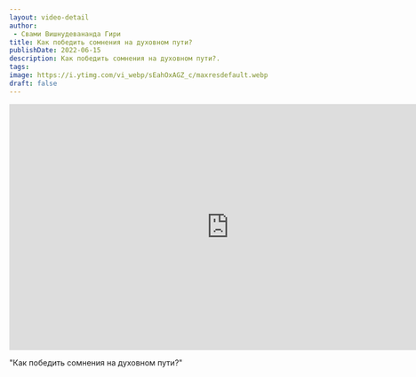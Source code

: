 ```yaml
---
layout: video-detail
author:
 - Свами Вишнудевананда Гири
title: Как победить сомнения на духовном пути?
publishDate: 2022-06-15
description: Как победить сомнения на духовном пути?. 
tags: 
image: https://i.ytimg.com/vi_webp/sEahOxAGZ_c/maxresdefault.webp
draft: false
---
```


<iframe width="790" height="444" src="https://www.youtube.com/embed/sEahOxAGZ_c" frameborder="0" allowfullscreen=""></iframe> 

  "Как победить сомнения на духовном пути?"

  

 